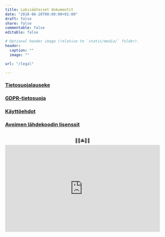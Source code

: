 ```yaml
---
title: Lakisääteiset dokumentit
date: "2018-06-28T00:00:00+01:00"
draft: false
share: false
commentable: false
editable: false

# Optional header image (relative to `static/media/` folder).
header:
  caption: ""
  image: ""

url: "/legal"

---
```

### [Tietosuojalauseke](/privacy)

### [GDPR-tietosuoja](/gdpr)

### [Käyttöehdot](/terms)

### [Avoimen lähdekoodin lisenssit](/licenses)

<br>
<center>👮🏻🚔🚓🚨</center>
<div style="padding: 56.25% 0px 0px; position: relative;"><iframe src="https://www.youtube.com/embed/bBD8M3WFrAw?color=white&disablekb=1&modestbranding=1" frameborder="0" allow="accelerometer; autoplay; encrypted-media; gyroscope; picture-in-picture" allowfullscreen scrolling="auto"  style="position: absolute; top: 0px; left: 0px; width: 100%; height: 100%;"><small>YouTube embedding powered by <a href="https://embed.tube">embed.tube</a></small></iframe></div>